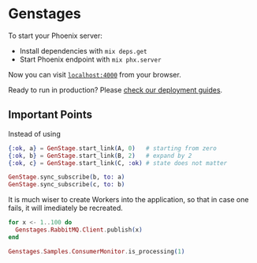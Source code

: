 # Genstages

To start your Phoenix server:

  * Install dependencies with `mix deps.get`
  * Start Phoenix endpoint with `mix phx.server`

Now you can visit [`localhost:4000`](http://localhost:4000) from your browser.

Ready to run in production? Please [check our deployment guides](http://www.phoenixframework.org/docs/deployment).

## Important Points

  Instead of using

```elixir
{:ok, a} = GenStage.start_link(A, 0)   # starting from zero
{:ok, b} = GenStage.start_link(B, 2)   # expand by 2
{:ok, c} = GenStage.start_link(C, :ok) # state does not matter

GenStage.sync_subscribe(b, to: a)
GenStage.sync_subscribe(c, to: b)
```

  It is much wiser to create Workers into the application, so that in case one fails, it will imediately be recreated.


```elixir
for x <- 1..100 do
  Genstages.RabbitMQ.Client.publish(x)
end

Genstages.Samples.ConsumerMonitor.is_processing(1)
```

